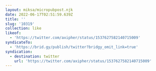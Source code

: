 ```yaml
---
layout: miksa/micropubpost.njk
date: 2022-06-17T02:51:59.639Z
title: ''
slug: '10319'
collection: like
likeof:
  - 'https://twitter.com/axipher/status/1537627582140715009'
syndicateTo:
  - 'https://brid.gy/publish/twitter?bridgy_omit_link=true'
syndication:
  - destination: twitter
    url: 'https://twitter.com/axipher/status/1537627582140715009'
---
```


